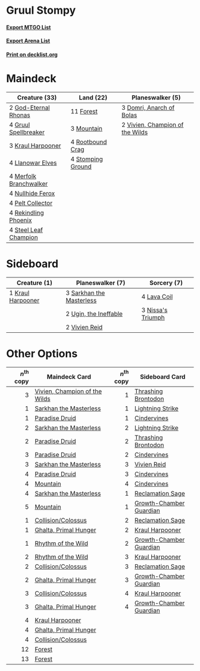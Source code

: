 # Gruul Stompy

#### [Export MTGO List](../collection/Gruul%20Stompy/Gruul%20Stompy.txt)
#### [Export Arena List](../collection/Gruul%20Stompy/Gruul%20Stompy_arena.txt)
#### [Print on decklist.org](http://decklist.org/?deckmain=3%09Domri,%20Anarch%20of%20Bolas%0A11%09Forest%0A2%09God-Eternal%20Rhonas%0A4%09Gruul%20Spellbreaker%0A3%09Kraul%20Harpooner%0A4%09Llanowar%20Elves%0A4%09Merfolk%20Branchwalker%0A3%09Mountain%0A4%09Nullhide%20Ferox%0A4%09Pelt%20Collector%0A4%09Rekindling%20Phoenix%0A4%09Rootbound%20Crag%0A4%09Steel%20Leaf%20Champion%0A4%09Stomping%20Ground%0A2%09Vivien,%20Champion%20of%20the%20Wilds&deckside=1%09Kraul%20Harpooner%0A4%09Lava%20Coil%0A3%09Nissa's%20Triumph%0A3%09Sarkhan%20the%20Masterless%0A2%09Ugin,%20the%20Ineffable%0A2%09Vivien%20Reid)
# Maindeck

|                                          Creature (33)                                          |                                         Land (22)                                          |                                             Planeswalker (5)                                             |
|-------------------------------------------------------------------------------------------------|--------------------------------------------------------------------------------------------|----------------------------------------------------------------------------------------------------------|
|2 [God-Eternal Rhonas](http://gatherer.wizards.com/Pages/Card/Details.aspx?multiverseid=461090)  |11 [Forest](http://gatherer.wizards.com/Pages/Card/Details.aspx?multiverseid=439860)        |3 [Domri, Anarch of Bolas](http://gatherer.wizards.com/Pages/Card/Details.aspx?multiverseid=461118)       |
|4 [Gruul Spellbreaker](http://gatherer.wizards.com/Pages/Card/Details.aspx?multiverseid=457323)  |3 [Mountain](http://gatherer.wizards.com/Pages/Card/Details.aspx?multiverseid=439859)       |2 [Vivien, Champion of the Wilds](http://gatherer.wizards.com/Pages/Card/Details.aspx?multiverseid=461107)|
|3 [Kraul Harpooner](http://gatherer.wizards.com/Pages/Card/Details.aspx?multiverseid=452886)     |4 [Rootbound Crag](http://gatherer.wizards.com/Pages/Card/Details.aspx?multiverseid=420934) |                                                                                                          |
|4 [Llanowar Elves](http://gatherer.wizards.com/Pages/Card/Details.aspx?multiverseid=129626)      |4 [Stomping Ground](http://gatherer.wizards.com/Pages/Card/Details.aspx?multiverseid=405110)|                                                                                                          |
|4 [Merfolk Branchwalker](http://gatherer.wizards.com/Pages/Card/Details.aspx?multiverseid=435353)|                                                                                            |                                                                                                          |
|4 [Nullhide Ferox](http://gatherer.wizards.com/Pages/Card/Details.aspx?multiverseid=452888)      |                                                                                            |                                                                                                          |
|4 [Pelt Collector](http://gatherer.wizards.com/Pages/Card/Details.aspx?multiverseid=452891)      |                                                                                            |                                                                                                          |
|4 [Rekindling Phoenix](http://gatherer.wizards.com/Pages/Card/Details.aspx?multiverseid=439768)  |                                                                                            |                                                                                                          |
|4 [Steel Leaf Champion](http://gatherer.wizards.com/Pages/Card/Details.aspx?multiverseid=443070) |                                                                                            |                                                                                                          |


# Sideboard

|                                        Creature (1)                                        |                                         Planeswalker (7)                                          |                                        Sorcery (7)                                         |
|--------------------------------------------------------------------------------------------|---------------------------------------------------------------------------------------------------|--------------------------------------------------------------------------------------------|
|1 [Kraul Harpooner](http://gatherer.wizards.com/Pages/Card/Details.aspx?multiverseid=452886)|3 [Sarkhan the Masterless](http://gatherer.wizards.com/Pages/Card/Details.aspx?multiverseid=461070)|4 [Lava Coil](http://gatherer.wizards.com/Pages/Card/Details.aspx?multiverseid=452858)      |
|                                                                                            |2 [Ugin, the Ineffable](http://gatherer.wizards.com/Pages/Card/Details.aspx?multiverseid=460929)   |3 [Nissa's Triumph](http://gatherer.wizards.com/Pages/Card/Details.aspx?multiverseid=461097)|
|                                                                                            |2 [Vivien Reid](http://gatherer.wizards.com/Pages/Card/Details.aspx?multiverseid=447344)           |                                                                                            |


# Other Options

|*n*<sup>th</sup> copy|                                             Maindeck Card                                              |*n*<sup>th</sup> copy|                                          Sideboard Card                                          |
|--------------------:|--------------------------------------------------------------------------------------------------------|--------------------:|--------------------------------------------------------------------------------------------------|
|                    3|[Vivien, Champion of the Wilds](http://gatherer.wizards.com/Pages/Card/Details.aspx?multiverseid=461107)|                    1|[Thrashing Brontodon](http://gatherer.wizards.com/Pages/Card/Details.aspx?multiverseid=456570)    |
|                    1|[Sarkhan the Masterless](http://gatherer.wizards.com/Pages/Card/Details.aspx?multiverseid=461070)       |                    1|[Lightning Strike](http://gatherer.wizards.com/Pages/Card/Details.aspx?multiverseid=383299)       |
|                    1|[Paradise Druid](http://gatherer.wizards.com/Pages/Card/Details.aspx?multiverseid=461098)               |                    1|[Cindervines](http://gatherer.wizards.com/Pages/Card/Details.aspx?multiverseid=457305)            |
|                    2|[Sarkhan the Masterless](http://gatherer.wizards.com/Pages/Card/Details.aspx?multiverseid=461070)       |                    2|[Lightning Strike](http://gatherer.wizards.com/Pages/Card/Details.aspx?multiverseid=383299)       |
|                    2|[Paradise Druid](http://gatherer.wizards.com/Pages/Card/Details.aspx?multiverseid=461098)               |                    2|[Thrashing Brontodon](http://gatherer.wizards.com/Pages/Card/Details.aspx?multiverseid=456570)    |
|                    3|[Paradise Druid](http://gatherer.wizards.com/Pages/Card/Details.aspx?multiverseid=461098)               |                    2|[Cindervines](http://gatherer.wizards.com/Pages/Card/Details.aspx?multiverseid=457305)            |
|                    3|[Sarkhan the Masterless](http://gatherer.wizards.com/Pages/Card/Details.aspx?multiverseid=461070)       |                    3|[Vivien Reid](http://gatherer.wizards.com/Pages/Card/Details.aspx?multiverseid=447344)            |
|                    4|[Paradise Druid](http://gatherer.wizards.com/Pages/Card/Details.aspx?multiverseid=461098)               |                    3|[Cindervines](http://gatherer.wizards.com/Pages/Card/Details.aspx?multiverseid=457305)            |
|                    4|[Mountain](http://gatherer.wizards.com/Pages/Card/Details.aspx?multiverseid=439859)                     |                    4|[Cindervines](http://gatherer.wizards.com/Pages/Card/Details.aspx?multiverseid=457305)            |
|                    4|[Sarkhan the Masterless](http://gatherer.wizards.com/Pages/Card/Details.aspx?multiverseid=461070)       |                    1|[Reclamation Sage](http://gatherer.wizards.com/Pages/Card/Details.aspx?multiverseid=389651)       |
|                    5|[Mountain](http://gatherer.wizards.com/Pages/Card/Details.aspx?multiverseid=439859)                     |                    1|[Growth-Chamber Guardian](http://gatherer.wizards.com/Pages/Card/Details.aspx?multiverseid=457272)|
|                    1|[Collision/Colossus](http://gatherer.wizards.com/Pages/Card/Details.aspx?multiverseid=457367)           |                    2|[Reclamation Sage](http://gatherer.wizards.com/Pages/Card/Details.aspx?multiverseid=389651)       |
|                    1|[Ghalta, Primal Hunger](http://gatherer.wizards.com/Pages/Card/Details.aspx?multiverseid=456564)        |                    2|[Kraul Harpooner](http://gatherer.wizards.com/Pages/Card/Details.aspx?multiverseid=452886)        |
|                    1|[Rhythm of the Wild](http://gatherer.wizards.com/Pages/Card/Details.aspx?multiverseid=457345)           |                    2|[Growth-Chamber Guardian](http://gatherer.wizards.com/Pages/Card/Details.aspx?multiverseid=457272)|
|                    2|[Rhythm of the Wild](http://gatherer.wizards.com/Pages/Card/Details.aspx?multiverseid=457345)           |                    3|[Kraul Harpooner](http://gatherer.wizards.com/Pages/Card/Details.aspx?multiverseid=452886)        |
|                    2|[Collision/Colossus](http://gatherer.wizards.com/Pages/Card/Details.aspx?multiverseid=457367)           |                    3|[Reclamation Sage](http://gatherer.wizards.com/Pages/Card/Details.aspx?multiverseid=389651)       |
|                    2|[Ghalta, Primal Hunger](http://gatherer.wizards.com/Pages/Card/Details.aspx?multiverseid=456564)        |                    3|[Growth-Chamber Guardian](http://gatherer.wizards.com/Pages/Card/Details.aspx?multiverseid=457272)|
|                    3|[Collision/Colossus](http://gatherer.wizards.com/Pages/Card/Details.aspx?multiverseid=457367)           |                    4|[Kraul Harpooner](http://gatherer.wizards.com/Pages/Card/Details.aspx?multiverseid=452886)        |
|                    3|[Ghalta, Primal Hunger](http://gatherer.wizards.com/Pages/Card/Details.aspx?multiverseid=456564)        |                    4|[Growth-Chamber Guardian](http://gatherer.wizards.com/Pages/Card/Details.aspx?multiverseid=457272)|
|                    4|[Kraul Harpooner](http://gatherer.wizards.com/Pages/Card/Details.aspx?multiverseid=452886)              |                     |                                                                                                  |
|                    4|[Ghalta, Primal Hunger](http://gatherer.wizards.com/Pages/Card/Details.aspx?multiverseid=456564)        |                     |                                                                                                  |
|                    4|[Collision/Colossus](http://gatherer.wizards.com/Pages/Card/Details.aspx?multiverseid=457367)           |                     |                                                                                                  |
|                   12|[Forest](http://gatherer.wizards.com/Pages/Card/Details.aspx?multiverseid=439860)                       |                     |                                                                                                  |
|                   13|[Forest](http://gatherer.wizards.com/Pages/Card/Details.aspx?multiverseid=439860)                       |                     |                                                                                                  |

